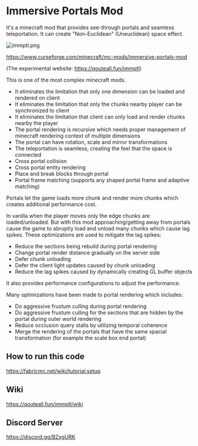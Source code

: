 # Immersive Portals Mod

It's a minecraft mod that provides see-through portals and seamless teleportation.
It can create "Non-Euclidean" (Uneuclidean) space effect.

![immptl.png](https://i.loli.net/2021/09/30/chHMG45dsnZNqep.png)

https://www.curseforge.com/minecraft/mc-mods/immersive-portals-mod

(The experimental website: https://qouteall.fun/immptl)

This is one of the most complex minecraft mods.
* It eliminates the limitation that only one dimension can be loaded and rendered on client
* It eliminates the limitation that only the chunks nearby player can be synchronized to client
* It eliminates the limitation that client can only load and render chunks nearby the player
* The portal rendering is recursive which needs proper management of minecraft rendering context of multiple dimensions
* The portal can have rotation, scale and mirror transformations
* The teleportation is seamless, creating the feel that the space is connected
* Cross portal collision
* Cross portal entity rendering
* Place and break blocks through portal
* Portal frame matching (supports any shaped portal frame and adaptive matching)

Portals let the game loads more chunk and render more chunks which creates additional performance cost.

In vanilla when the player moves only the edge chunks are loaded/unloaded.
 But with this mod approaching/getting away from portals cause the game to abruptly load and
 unload many chunks which cause lag spikes. These optimizations are used to mitigate the lag spikes:
* Reduce the sections being rebuild during portal rendering
* Change portal render distance gradually on the server side
* Defer chunk unloading
* Defer the client light updates caused by chunk unloading
* Reduce the lag spikes caused by dynamically creating GL buffer objects

It also provides performance configurations to adjust the performance.

Many optimizations have been made to portal rendering which includes:
* Do aggressive frustum culling during portal rendering
* Do aggressive frustum culling for the sections that are hidden by the portal during outer world rendering
* Reduce occlusion query stalls by utilizing temporal coherence
* Merge the rendering of the portals that have the same spacial transformation (for example the scale box end portal)

## How to run this code
https://fabricmc.net/wiki/tutorial:setup

## Wiki
https://qouteall.fun/immptl/wiki

## Discord Server
https://discord.gg/BZxgURK
